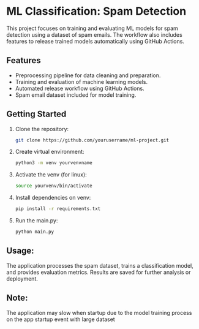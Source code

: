 # ML Classification: Spam Detection

This project focuses on training and evaluating ML models for spam detection using a dataset of spam emails. The workflow also includes features to release trained models automatically using GitHub Actions.

## Features

- Preprocessing pipeline for data cleaning and preparation.
- Training and evaluation of machine learning models.
- Automated release workflow using GitHub Actions.
- Spam email dataset included for model training.

## Getting Started

1. Clone the repository:
   ```bash
   git clone https://github.com/yourusername/ml-project.git

2. Create virtual environment:
   ```bash
   python3 -m venv yourvenvname   

3. Activate the venv (for linux):
   ```bash
   source yourvenv/bin/activate

4. Install dependencies on venv:
   ```bash 
   pip install -r requirements.txt

5. Run the main.py:
   ```bash
   python main.py

## Usage:
   The application processes the spam dataset, trains a classification model, and provides evaluation metrics. Results are saved for further analysis or deployment.

## Note:
   The application may slow when startup due to the model training process on the app startup event with large dataset   
